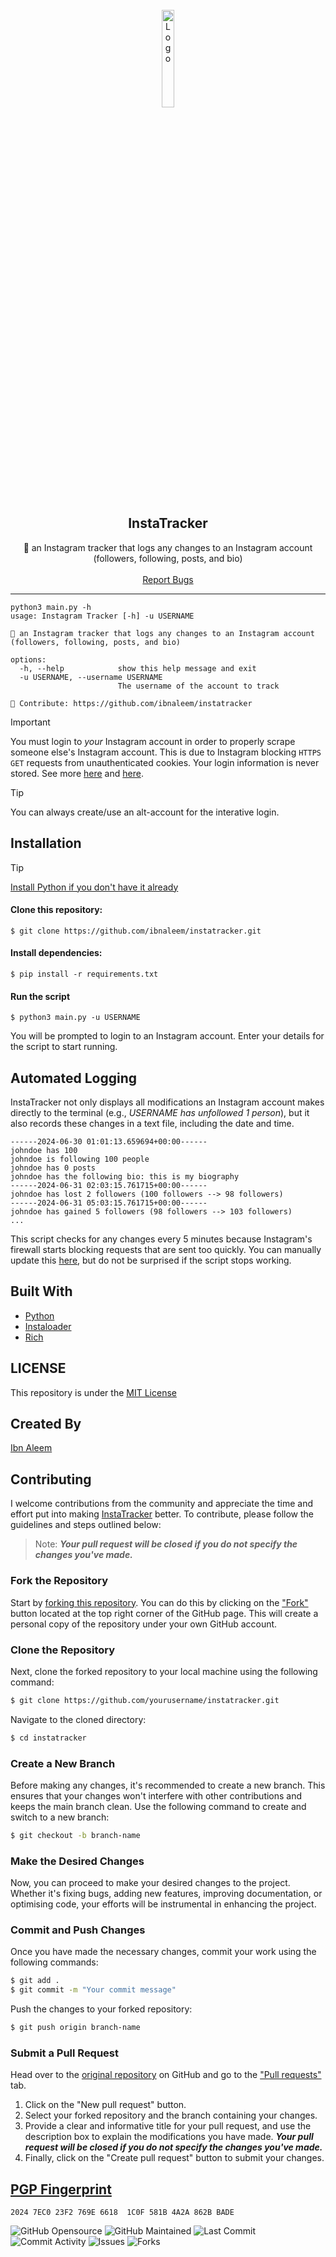 <br/>
<div align="center">
  <a href="https://github.com/ibnaleem/instatracker/releases">
    <img src="https://upload.wikimedia.org/wikipedia/commons/thumb/e/e7/Instagram_logo_2016.svg/2048px-Instagram_logo_2016.svg.png" alt="Logo" width="20%" height="20%">
  </a>
  
  <h2 align="center">InstaTracker</h3>

  <p align="center">
    📸 an Instagram tracker that logs any changes to an Instagram account (followers, following, posts, and bio)
    <br />
    <br />
    <a href="https://github.com/ibnaleem/instatracker/issues">Report Bugs</a>
  </p>
</div>

---------------------------------------
```
python3 main.py -h
usage: Instagram Tracker [-h] -u USERNAME

📸 an Instagram tracker that logs any changes to an Instagram account
(followers, following, posts, and bio)

options:
  -h, --help            show this help message and exit
  -u USERNAME, --username USERNAME
                        The username of the account to track

🤝 Contribute: https://github.com/ibnaleem/instatracker
```
> [!IMPORTANT]
> You must login to *your* Instagram account in order to properly scrape someone else's Instagram account. This is due to Instagram blocking `HTTPS GET` requests from unauthenticated cookies. Your login information is never stored. See more [here](https://github.com/ibnaleem/instatracker/blob/main/main.py#L51C1-L56C136) and [here](https://github.com/instaloader/instaloader/blob/master/instaloader/instaloadercontext.py#L253C1-L338C43).

> [!TIP]
> You can always create/use an alt-account for the interative login.


## Installation
> [!TIP]
> [Install Python if you don't have it already](https://www.python.org/downloads/)
#### Clone this repository:
```
$ git clone https://github.com/ibnaleem/instatracker.git
```
#### Install dependencies:
```
$ pip install -r requirements.txt
```
#### Run the script
```
$ python3 main.py -u USERNAME
```
You will be prompted to login to an Instagram account. Enter your details for the script to start running.
## Automated Logging
InstaTracker not only displays all modifications an Instagram account makes directly to the terminal (e.g., *USERNAME has unfollowed 1 person*), but it also records these changes in a text file, including the date and time.
```
------2024-06-30 01:01:13.659694+00:00------
johndoe has 100
johndoe is following 100 people
johndoe has 0 posts
johndoe has the following bio: this is my biography
------2024-06-31 02:03:15.761715+00:00------
johndoe has lost 2 followers (100 followers --> 98 followers)
------2024-06-31 05:03:15.761715+00:00------
johndoe has gained 5 followers (98 followers --> 103 followers)
...
```
This script checks for any changes every 5 minutes because Instagram's firewall starts blocking requests that are sent too quickly. You can manually update this [here](https://github.com/ibnaleem/instatracker/blob/main/main.py#L61), but do not be surprised if the script stops working.

## Built With
- [Python](https://www.python.org/)
- [Instaloader](https://github.com/instaloader/instaloader)
- [Rich](https://github.com/Textualize/rich)
## LICENSE
This repository is under the [MIT License](https://github.com/ibnaleem/instatracker/blob/main/LICENSE)
## Created By
[Ibn Aleem](https://www.linkedin.com/in/shaffan-aleem-b7a852255/)

## Contributing
I welcome contributions from the community and appreciate the time and effort put into making [InstaTracker](https://github.com/ibnaleem/InstaTracker) better. To contribute, please follow the guidelines and steps outlined below:

> Note: **_Your pull request will be closed if you do not specify the changes you've made._**

### Fork the Repository
Start by [forking this repository](https://github.com/ibnaleem/InstaTracker/fork). You can do this by clicking on the ["Fork"](https://github.com/ibnaleem/InstaTracker/fork) button located at the top right corner of the GitHub page. This will create a personal copy of the repository under your own GitHub account.

### Clone the Repository
Next, clone the forked repository to your local machine using the following command:
```bash
$ git clone https://github.com/yourusername/instatracker.git
```
Navigate to the cloned directory:
```bash 
$ cd instatracker
```
### Create a New Branch
Before making any changes, it's recommended to create a new branch. This ensures that your changes won't interfere with other contributions and keeps the main branch clean. Use the following command to create and switch to a new branch:
```bash
$ git checkout -b branch-name
```
### Make the Desired Changes
Now, you can proceed to make your desired changes to the project. Whether it's fixing bugs, adding new features, improving documentation, or optimising code, your efforts will be instrumental in enhancing the project.

### Commit and Push Changes
Once you have made the necessary changes, commit your work using the following commands:
```bash
$ git add .
$ git commit -m "Your commit message"
```
Push the changes to your forked repository:
```bash
$ git push origin branch-name
```
### Submit a Pull Request
Head over to the [original repository](https://github.com/ibnaleem/instatracker) on GitHub and go to the ["Pull requests"](https://github.com/ibnaleem/instatracker/pulls) tab.
1. Click on the "New pull request" button.
2. Select your forked repository and the branch containing your changes.
3. Provide a clear and informative title for your pull request, and use the description box to explain the modifications you have made. **_Your pull request will be closed if you do not specify the changes you've made._**
4. Finally, click on the "Create pull request" button to submit your changes.

## [PGP Fingerprint](https://github.com/ibnaleem/ibnaleem/blob/main/public_key.asc)
```
2024 7EC0 23F2 769E 6618  1C0F 581B 4A2A 862B BADE
```
![GitHub Opensource](https://img.shields.io/badge/open%20source-yes-orange) ![GitHub Maintained](https://img.shields.io/badge/maintained-yes-yellow) ![Last Commit](https://img.shields.io/github/last-commit/ibnaleem/instatracker) ![Commit Activity](https://img.shields.io/github/commit-activity/w/ibnaleem/instatracker) ![Issues](https://img.shields.io/github/issues/ibnaleem/instatracker) ![Forks](https://img.shields.io/github/forks/ibnaleem/instatracker)
